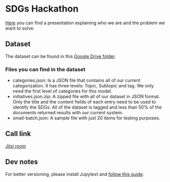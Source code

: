 # SDGs Hackathon
[Here](https://docs.google.com/presentation/d/1rJiktogdsrhGscJuwffyAooUCqdoDhx2lysi4e6cHPw/edit?usp=sharing) you can find a presentation explaining who we are and the problem we want to solve.

## Dataset
The dataset can be found in this [Google Drive folder](https://drive.google.com/drive/u/1/folders/1PYNuV5JRjqxMQ1sygQOC_sTP-oByPwTp).

### Files you can find in the dataset
- categories.json: Is a JSON file that contains all of our current categorization. It has three levels: Topic, Subtopic and tag. We only need the first level of categories for this model.
- initiatives.json.zip: A zipped file with all of our dataset in JSON format. Only the title and the content fields of each entry need to be used to identify the SDGs. All of the dataset is tagged and less than 50% of the documents returned results with our current system.
- small-batch.json: A sample file with just 20 items for testing purposes.

## Call link
[Jitsi room](https://meet.jit.si/PoliticalWatchHackaton)

## Dev notes
For better versioning, please install Jupytext and [follow this guide](https://jupytext.readthedocs.io/en/latest/paired-notebooks.html).
